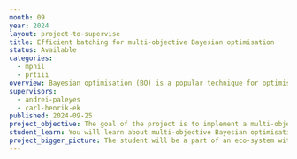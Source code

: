 ```yaml
---
month: 09
year: 2024
layout: project-to-supervise
title: Efficient batching for multi-objective Bayesian optimisation
status: Available
categories:
  - mphil
  - prtiii
overview: Bayesian optimisation (BO) is a popular technique for optimising expensive black-box processes in machine learning, life sciences and industry. BO can be succesfully used in single and multi-objective settings. While BO is naturally an iterative procedure, in certain situations it is possible to perform multiple evaluations of the objective process, a technique known as batching. This project proposes to develop efficient method for batching of multi-objective BO. It will jointly supervised with [Henry Moss](https://henrymoss.github.io/).
supervisors:
  - andrei-paleyes
  - carl-henrik-ek
published: 2024-09-25
project_objective: The goal of the project is to implement a multi-objective version of "local penalisation", well known batching method for single-objective BO (https://proceedings.mlr.press/v51/gonzalez16a.html). Concretely, it entails coming up with a way to estimate/learn Lipschitz constant of a multi-objective function, analogous with how it was done in the original paper for a single-objective case. The proposed idea should be implemented in code and evaluated on benchmark optimisation problems. For implementation we suggest using BoTorch, but other tools can also be considered. The final step of the project is to analyse the efficiency of the implemented method. We will also encourage publication of the project's result.
student_learn: You will learn about multi-objective Bayesian optimisation. You will gain experience of building models using the PyTorch or other frameworks.
project_bigger_picture: The student will be a part of an eco-system with PhD students and research fellows specialising in different areas of machine learning. They will get a chance to refine their project ideas in collaboration with other researchers who specialise in a broad array of research involving Gaussian processes, re-inforcement learning, software engineering, climate science and AI for science.
---
```


